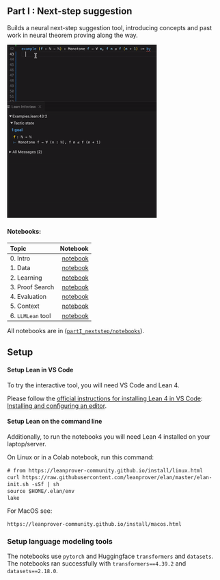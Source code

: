 ## Part I : Next-step suggestion

Builds a neural next-step suggestion tool, introducing concepts and past work in neural theorem proving along the way.

<img src="./partI_nextstep/notebooks/images/llmsuggest/llmstep_gif.gif" width="350"/>

#### Notebooks:
| Topic | Notebook | 
|:-----------------------|-------:|
| 0. Intro            | [notebook](./partI_nextstep/notebooks/I_nextstep_lean__part0_intro.ipynb) |
| 1. Data             | [notebook](./partI_nextstep/notebooks/I_nextstep_lean__part1_data.ipynb) |
| 2. Learning         | [notebook](./partI_nextstep/notebooks/I_nextstep_lean__part2_learn.ipynb) |
| 3. Proof Search     | [notebook](./partI_nextstep/notebooks/I_nextstep_lean__part3_proofsearch.ipynb) |
| 4. Evaluation       | [notebook](./partI_nextstep/notebooks/I_nextstep_lean__part4_evaluation.ipynb) |
| 5. Context | [notebook](./partI_nextstep/notebooks/I_nextstep_lean__part4_context.ipynb) |
| 6. `LLMLean` tool        | [notebook](./partI_nextstep/notebooks/I_nextstep_lean__part6_llmsuggest.ipynb) |

All notebooks are in ([`partI_nextstep/notebooks`](./partI_nextstep/notebooks)). 

## Setup

#### Setup Lean in VS Code
To try the interactive tool, you will need VS Code and Lean 4. 

Please follow the [official instructions for installing Lean 4 in VS Code](https://leanprover-community.github.io/install/macos_details.html#installing-and-configuring-an-editor): [Installing and configuring an editor](https://leanprover-community.github.io/install/macos_details.html#installing-and-configuring-an-editor).


#### Setup Lean on the command line

Additionally, to run the notebooks you will need Lean 4 installed on your laptop/server.

On Linux or in a Colab notebook, run this command:
```
# from https://leanprover-community.github.io/install/linux.html
curl https://raw.githubusercontent.com/leanprover/elan/master/elan-init.sh -sSf | sh
source $HOME/.elan/env
lake
```

For MacOS see:
```
https://leanprover-community.github.io/install/macos.html
```

### Setup language modeling tools
The notebooks use `pytorch` and Huggingface `transformers` and `datasets`.
The notebooks ran successfully with `transformers==4.39.2` and `datasets==2.18.0`.

